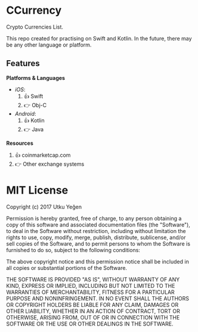 # CCurrency
Crypto Currencies List.

This repo created for practising on Swift and Kotlin. In the future, there may be any other language or platform.

## Features
**Platforms & Languages**
* *iOS*:
  1. :+1: Swift
  2. :point_right: Obj-C
* *Android*:
  1. :+1: Kotlin
  2. :point_right: Java

**Resources**
1. :+1: coinmarketcap.com
1. :point_right: Other exchange systems

# MIT License

Copyright (c) 2017 Utku Yeğen

Permission is hereby granted, free of charge, to any person obtaining a copy
of this software and associated documentation files (the "Software"), to deal
in the Software without restriction, including without limitation the rights
to use, copy, modify, merge, publish, distribute, sublicense, and/or sell
copies of the Software, and to permit persons to whom the Software is
furnished to do so, subject to the following conditions:

The above copyright notice and this permission notice shall be included in all
copies or substantial portions of the Software.

THE SOFTWARE IS PROVIDED "AS IS", WITHOUT WARRANTY OF ANY KIND, EXPRESS OR
IMPLIED, INCLUDING BUT NOT LIMITED TO THE WARRANTIES OF MERCHANTABILITY,
FITNESS FOR A PARTICULAR PURPOSE AND NONINFRINGEMENT. IN NO EVENT SHALL THE
AUTHORS OR COPYRIGHT HOLDERS BE LIABLE FOR ANY CLAIM, DAMAGES OR OTHER
LIABILITY, WHETHER IN AN ACTION OF CONTRACT, TORT OR OTHERWISE, ARISING FROM,
OUT OF OR IN CONNECTION WITH THE SOFTWARE OR THE USE OR OTHER DEALINGS IN THE
SOFTWARE.
